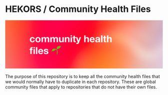 # HEKORS / Community Health Files

![community-health-files-banner](./assets/community-health-files-banner.png)

The purpose of this repository is to keep all the community health files that we would normally have to duplicate in each repository. These are global community files that apply to repositories that do not have their own files.